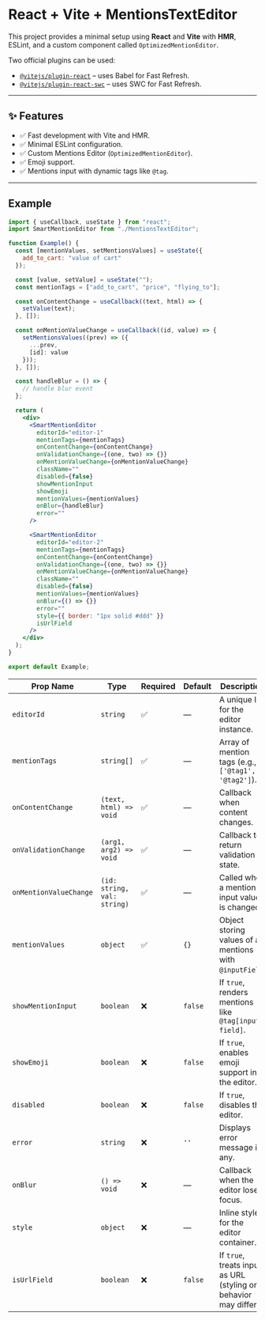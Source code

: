 # React + Vite + MentionsTextEditor

This project provides a minimal setup using **React** and **Vite** with **HMR**, ESLint, and a custom component called `OptimizedMentionEditor`.

Two official plugins can be used:

- [`@vitejs/plugin-react`](https://github.com/vitejs/vite-plugin-react/blob/main/packages/plugin-react) – uses Babel for Fast Refresh.
- [`@vitejs/plugin-react-swc`](https://github.com/vitejs/vite-plugin-react/blob/main/packages/plugin-react-swc) – uses SWC for Fast Refresh.

---

## ✨ Features

- ✅ Fast development with Vite and HMR.
- ✅ Minimal ESLint configuration.
- ✅ Custom Mentions Editor (`OptimizedMentionEditor`).
- ✅ Emoji support.
- ✅ Mentions input with dynamic tags like `@tag`.

---


## Example

```jsx
import { useCallback, useState } from "react";
import SmartMentionEditor from "./MentionsTextEditor";

function Example() {
  const [mentionValues, setMentionsValues] = useState({
    add_to_cart: "value of cart"
  });

  const [value, setValue] = useState("");
  const mentionTags = ["add_to_cart", "price", "flying_to"];

  const onContentChange = useCallback((text, html) => {
    setValue(text);
  }, []);

  const onMentionValueChange = useCallback((id, value) => {
    setMentionsValues((prev) => ({
      ...prev,
      [id]: value
    }));
  }, []);

  const handleBlur = () => {
    // handle blur event
  };

  return (
    <div>
      <SmartMentionEditor
        editorId="editor-1"
        mentionTags={mentionTags}
        onContentChange={onContentChange}
        onValidationChange={(one, two) => {}}
        onMentionValueChange={onMentionValueChange}
        className=""
        disabled={false}
        showMentionInput
        showEmoji
        mentionValues={mentionValues}
        onBlur={handleBlur}
        error=""
      />

      <SmartMentionEditor
        editorId="editor-2"
        mentionTags={mentionTags}
        onContentChange={onContentChange}
        onValidationChange={(one, two) => {}}
        onMentionValueChange={onMentionValueChange}
        className=""
        disabled={false}
        mentionValues={mentionValues}
        onBlur={() => {}}
        error=""
        style={{ border: "1px solid #ddd" }}
        isUrlField
      />
    </div>
  );
}

export default Example;
```






| Prop Name              | Type                        | Required | Default | Description                                                      |
| ---------------------- | --------------------------- | -------- | ------- | ---------------------------------------------------------------- |
| `editorId`             | `string`                    | ✅        | —       | A unique ID for the editor instance.                             |
| `mentionTags`          | `string[]`                  | ✅        | —       | Array of mention tags (e.g., `['@tag1', '@tag2']`).              |
| `onContentChange`      | `(text, html) => void`      | ✅        | —       | Callback when content changes.                                   |
| `onValidationChange`   | `(arg1, arg2) => void`      | ✅        | —       | Callback to return validation state.                             |
| `onMentionValueChange` | `(id: string, val: string)` | ✅        | —       | Called when a mention input value is changed.                    |
| `mentionValues`        | `object`                    | ✅        | `{}`    | Object storing values of all mentions with `@inputField`.        |
| `showMentionInput`     | `boolean`                   | ❌        | `false` | If `true`, renders mentions like `@tag[input field]`.            |
| `showEmoji`            | `boolean`                   | ❌        | `false` | If `true`, enables emoji support in the editor.                  |
| `disabled`             | `boolean`                   | ❌        | `false` | If `true`, disables the editor.                                  |
| `error`                | `string`                    | ❌        | `''`    | Displays error message if any.                                   |
| `onBlur`               | `() => void`                | ❌        | —       | Callback when the editor loses focus.                            |
| `style`                | `object`                    | ❌        | —       | Inline styles for the editor container.                          |
| `isUrlField`           | `boolean`                   | ❌        | `false` | If `true`, treats input as URL (styling or behavior may differ). |
